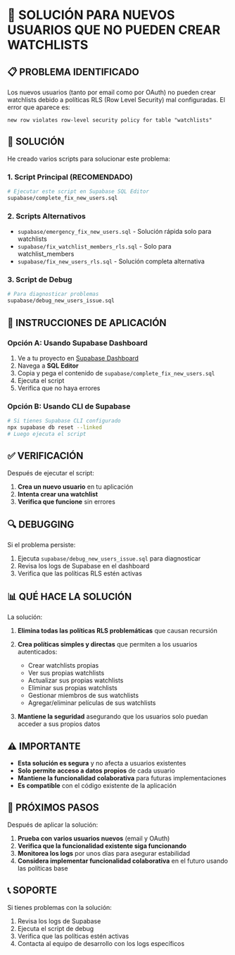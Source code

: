 # 🚨 SOLUCIÓN PARA NUEVOS USUARIOS QUE NO PUEDEN CREAR WATCHLISTS

## 📋 PROBLEMA IDENTIFICADO

Los nuevos usuarios (tanto por email como por OAuth) no pueden crear watchlists debido a políticas RLS (Row Level Security) mal configuradas. El error que aparece es:

```
new row violates row-level security policy for table "watchlists"
```

## 🔧 SOLUCIÓN

He creado varios scripts para solucionar este problema:

### 1. **Script Principal (RECOMENDADO)**

```bash
# Ejecutar este script en Supabase SQL Editor
supabase/complete_fix_new_users.sql
```

### 2. **Scripts Alternativos**

- `supabase/emergency_fix_new_users.sql` - Solución rápida solo para watchlists
- `supabase/fix_watchlist_members_rls.sql` - Solo para watchlist_members
- `supabase/fix_new_users_rls.sql` - Solución completa alternativa

### 3. **Script de Debug**

```bash
# Para diagnosticar problemas
supabase/debug_new_users_issue.sql
```

## 📝 INSTRUCCIONES DE APLICACIÓN

### Opción A: Usando Supabase Dashboard

1. Ve a tu proyecto en [Supabase Dashboard](https://supabase.com/dashboard)
2. Navega a **SQL Editor**
3. Copia y pega el contenido de `supabase/complete_fix_new_users.sql`
4. Ejecuta el script
5. Verifica que no haya errores

### Opción B: Usando CLI de Supabase

```bash
# Si tienes Supabase CLI configurado
npx supabase db reset --linked
# Luego ejecuta el script
```

## ✅ VERIFICACIÓN

Después de ejecutar el script:

1. **Crea un nuevo usuario** en tu aplicación
2. **Intenta crear una watchlist**
3. **Verifica que funcione** sin errores

## 🔍 DEBUGGING

Si el problema persiste:

1. Ejecuta `supabase/debug_new_users_issue.sql` para diagnosticar
2. Revisa los logs de Supabase en el dashboard
3. Verifica que las políticas RLS estén activas

## 📊 QUÉ HACE LA SOLUCIÓN

La solución:

1. **Elimina todas las políticas RLS problemáticas** que causan recursión
2. **Crea políticas simples y directas** que permiten a los usuarios autenticados:

   - Crear watchlists propias
   - Ver sus propias watchlists
   - Actualizar sus propias watchlists
   - Eliminar sus propias watchlists
   - Gestionar miembros de sus watchlists
   - Agregar/eliminar películas de sus watchlists

3. **Mantiene la seguridad** asegurando que los usuarios solo puedan acceder a sus propios datos

## ⚠️ IMPORTANTE

- **Esta solución es segura** y no afecta a usuarios existentes
- **Solo permite acceso a datos propios** de cada usuario
- **Mantiene la funcionalidad colaborativa** para futuras implementaciones
- **Es compatible** con el código existente de la aplicación

## 🚀 PRÓXIMOS PASOS

Después de aplicar la solución:

1. **Prueba con varios usuarios nuevos** (email y OAuth)
2. **Verifica que la funcionalidad existente siga funcionando**
3. **Monitorea los logs** por unos días para asegurar estabilidad
4. **Considera implementar funcionalidad colaborativa** en el futuro usando las políticas base

## 📞 SOPORTE

Si tienes problemas con la solución:

1. Revisa los logs de Supabase
2. Ejecuta el script de debug
3. Verifica que las políticas estén activas
4. Contacta al equipo de desarrollo con los logs específicos
